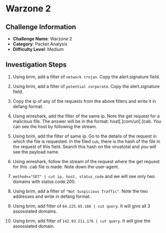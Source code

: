 # Warzone 2

## Challenge Information
- **Challenge Name**: Warzone 2
- **Category**: Packet Analysis
- **Difficulty Level**: Medium

## Investigation Steps

1. Using brim, add a filter of `network trojan`. Copy the alert.signature field.

2. Using brim, add a filter of `potential corporate`. Copy the alert.signature field.

3. Copy the ip of any of the requests from the above filters and write it in defang format.

4. Using wireshark, add the filter of the same ip. Note the get request for a malicious file. The answer will be in the format: host[.]com/uri[.]cab. You can see the host by following the stream.

5. Using brim, add the filter of same ip. Go to the details of the request in which the file is requested. In the filed `sub`, there is the hash of the file in the request of this field. Search this hash on the virustotal and you will see the payload name.

6. Using wireshark, follow the stream of the request where the get request for this .cab file is made. Note down the user-agent.

7. `method=="GET" | cut ip, host, status_code` and we will see only two domains with status code 200.

8. Using brim, add a filter of `"Not Suspicious Traffic"`. Note the two addresses and write in defang format.

9. Using brim, add filter of `64.225.65.166 | cut query`. It will give all 3 assossiated domains.

10. Using brim, add filter of `142.93.211.176 | cut query`. It will give the assossiated domain.
